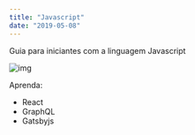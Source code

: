```yaml
---
title: "Javascript"
date: "2019-05-08"
---
```


Guia para iniciantes com a linguagem Javascript

![img](./777B.jpg)

Aprenda:

- React
- GraphQL
- Gatsbyjs